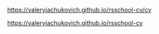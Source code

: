 https://valeryiachukovich.github.io/rsschool-cv/cv

https://valeryiachukovich.github.io/rsschool-cv
